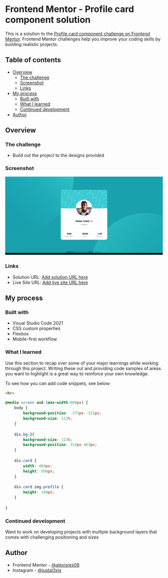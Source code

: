 # Frontend Mentor - Profile card component solution

This is a solution to the [Profile card component challenge on Frontend Mentor](https://www.frontendmentor.io/challenges/profile-card-component-cfArpWshJ). Frontend Mentor challenges help you improve your coding skills by building realistic projects. 

## Table of contents

- [Overview](#overview)
  - [The challenge](#the-challenge)
  - [Screenshot](#screenshot)
  - [Links](#links)
- [My process](#my-process)
  - [Built with](#built-with)
  - [What I learned](#what-i-learned)
  - [Continued development](#continued-development)
- [Author](#author)


## Overview

### The challenge

- Build out the project to the designs provided

### Screenshot

![](images/screenshot.png)

### Links

- Solution URL: [Add solution URL here](https://your-solution-url.com)
- Live Site URL: [Add live site URL here](https://your-live-site-url.com)

## My process

### Built with

- Visual Studio Code 2021
- CSS custom properties
- Flexbox
- Mobile-first workflow


### What I learned

Use this section to recap over some of your major learnings while working through this project. Writing these out and providing code samples of areas you want to highlight is a great way to reinforce your own knowledge.

To see how you can add code snippets, see below:

```html
<hr>
```
```css
@media screen and (max-width:600px) {
    body {
        background-position: -375px -322px;
        background-size: 113%;
    }
    
    div.bg-2{
        background-size: 113%;
        background-position: 314px 463px;
    }

    div.card {
        width: 460px;
        height: 500px;
    }

    div.card img.profile {
        height: 140px;
    }
 
}
```

### Continued development

Want to work on developing projects with multiple background layers that comes with challenging positioning and sizes 

## Author

- Frontend Mentor - [@alexisrex08](https://www.frontendmentor.io/profile/alexisrex08)
- Instagram - [@justal3xis](https://www.instagram.com/justal3xis/)


